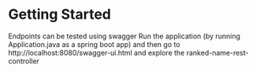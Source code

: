 # Getting Started
Endpoints can be tested using swagger
Run the application (by running Application.java as a spring boot app) and then go to
http://localhost:8080/swagger-ui.html and explore the ranked-name-rest-controller